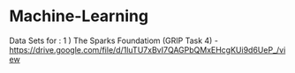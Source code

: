 # Machine-Learning


Data Sets for :
1 ) The Sparks Foundatiom (GRIP Task 4) - 
      https://drive.google.com/file/d/1luTU7xBvI7QAGPbQMxEHcgKUi9d6UeP_/view
